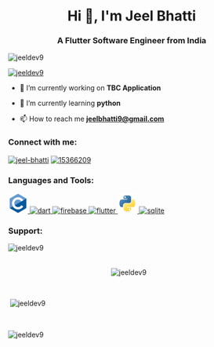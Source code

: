 
<h1 align="center">Hi 👋, I'm Jeel Bhatti</h1>
<h3 align="center">A Flutter Software Engineer from India</h3>

<p align="left"> <img src="https://komarev.com/ghpvc/?username=jeeldev9&label=Profile%20views&color=0e75b6&style=flat" alt="jeeldev9" /> </p>

<p align="left"> <a href="https://github.com/ryo-ma/github-profile-trophy"><img src="https://github-profile-trophy.vercel.app/?username=jeeldev9" alt="jeeldev9" /></a> </p>

- 🔭 I’m currently working on **TBC Application**

- 🌱 I’m currently learning **python**

- 📫 How to reach me **jeelbhatti9@gmail.com**

<h3 align="left">Connect with me:</h3>
<p align="left">
<a href="https://linkedin.com/in/jeel-bhatti" target="blank"><img align="center" src="https://raw.githubusercontent.com/rahuldkjain/github-profile-readme-generator/master/src/images/icons/Social/linked-in-alt.svg" alt="jeel-bhatti" height="30" width="40" /></a>
<a href="https://stackoverflow.com/users/15366209" target="blank"><img align="center" src="https://raw.githubusercontent.com/rahuldkjain/github-profile-readme-generator/master/src/images/icons/Social/stack-overflow.svg" alt="15366209" height="30" width="40" /></a>
</p>

<h3 align="left">Languages and Tools:</h3>
<p align="left"> <a href="https://www.cprogramming.com/" target="_blank" rel="noreferrer"> <img src="https://raw.githubusercontent.com/devicons/devicon/master/icons/c/c-original.svg" alt="c" width="40" height="40"/> </a> <a href="https://dart.dev" target="_blank" rel="noreferrer"> <img src="https://www.vectorlogo.zone/logos/dartlang/dartlang-icon.svg" alt="dart" width="40" height="40"/> </a> <a href="https://firebase.google.com/" target="_blank" rel="noreferrer"> <img src="https://www.vectorlogo.zone/logos/firebase/firebase-icon.svg" alt="firebase" width="40" height="40"/> </a> <a href="https://flutter.dev" target="_blank" rel="noreferrer"> <img src="https://www.vectorlogo.zone/logos/flutterio/flutterio-icon.svg" alt="flutter" width="40" height="40"/> </a> <a href="https://www.python.org" target="_blank" rel="noreferrer"> <img src="https://raw.githubusercontent.com/devicons/devicon/master/icons/python/python-original.svg" alt="python" width="40" height="40"/> </a> <a href="https://www.sqlite.org/" target="_blank" rel="noreferrer"> <img src="https://www.vectorlogo.zone/logos/sqlite/sqlite-icon.svg" alt="sqlite" width="40" height="40"/> </a> </p>

<h3 align="left">Support:</h3>
<p><a href="https://www.buymeacoffee.com/jeeldev9"> <img align="left" src="https://cdn.buymeacoffee.com/buttons/v2/default-yellow.png" height="50" width="210" alt="jeeldev9" /></a></p><br/><br/>

<p><img align="center" src="https://github-readme-stats.vercel.app/api/top-langs?username=jeeldev9&show_icons=true&locale=en&layout=compact" alt="jeeldev9" /></p>
<br>
<p>&nbsp;<img align="center" src="https://github-readme-stats.vercel.app/api?username=jeeldev9&show_icons=true&locale=en" alt="jeeldev9" /></p>

<br>
<p><img align="center" src="https://github-readme-streak-stats.herokuapp.com/?user=jeeldev9&" alt="jeeldev9" /></p>
